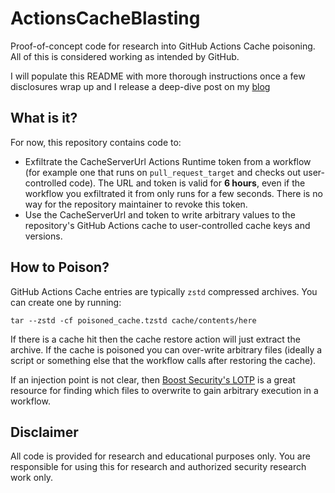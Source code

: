 # ActionsCacheBlasting

Proof-of-concept code for research into GitHub Actions Cache poisoning. All of this is considered working as intended by GitHub.

I will populate this README with more thorough instructions once a few disclosures wrap up and I release a deep-dive post on my [blog](https://www.adnanthekhan.com)

## What is it?
For now, this repository contains code to:

* Exfiltrate the CacheServerUrl Actions Runtime token from a workflow (for example one that runs on `pull_request_target` and checks out user-controlled code). The URL and token is valid for **6 hours**, even if the workflow you exfiltrated it from only runs for a few seconds. There is no way for the repository maintainer to revoke this token.
* Use the CacheServerUrl and token to write arbitrary values to the repository's GitHub Actions cache to user-controlled cache keys and versions.

## How to Poison?

GitHub Actions Cache entries are typically `zstd` compressed archives. You can create one by running:

`tar --zstd -cf poisoned_cache.tzstd cache/contents/here`

If there is a cache hit then the cache restore action will just extract the archive. If the cache is poisoned you can over-write arbitrary files (ideally a script or something else that the workflow calls after restoring the cache).

If an injection point is not clear, then [Boost Security's LOTP](https://boostsecurityio.github.io/lotp/) is a great resource for finding which files to overwrite to gain arbitrary execution in a workflow.

## Disclaimer 

All code is provided for research and educational purposes only. You are responsible for using this for research and authorized security research work only.
